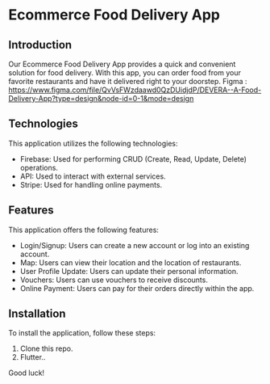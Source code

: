# Ecommerce Food Delivery App

## Introduction
Our Ecommerce Food Delivery App provides a quick and convenient solution for food delivery. With this app, you can order food from your favorite restaurants and have it delivered right to your doorstep.
Figma : https://www.figma.com/file/QvVsFWzdaawd0QzDUidjdP/DEVERA--A-Food-Delivery-App?type=design&node-id=0-1&mode=design
## Technologies
This application utilizes the following technologies:
- Firebase: Used for performing CRUD (Create, Read, Update, Delete) operations.
- API: Used to interact with external services.
- Stripe: Used for handling online payments.

## Features
This application offers the following features:
- Login/Signup: Users can create a new account or log into an existing account.
- Map: Users can view their location and the location of restaurants.
- User Profile Update: Users can update their personal information.
- Vouchers: Users can use vouchers to receive discounts.
- Online Payment: Users can pay for their orders directly within the app.

## Installation
To install the application, follow these steps:
1. Clone this repo.
2. Flutter..

Good luck!
